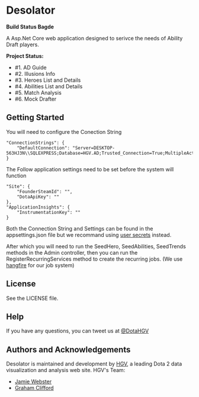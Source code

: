 # Desolator

**Build Status Bagde**

A Asp.Net Core web application designed to serivce the needs of Ability Draft players.

**Project Status:**

- #1. AD Guide
- #2. Illusions Info
- #3. Heroes List and Details
- #4. Abilities List and Details
- #5. Match Analysis
- #6. Mock Drafter

## Getting Started

You will need to configure the Conection String
```
"ConnectionStrings": {
	"DefaultConnection": "Server=DESKTOP-563HJ3N\\SQLEXPRESS;Database=HGV.AD;Trusted_Connection=True;MultipleActiveResultSets=true"
}
```

The Follow application settings need to be set before the system will function
```
"Site": {
	"FounderSteamId": "",
	"DotaApiKey": ""
},
"ApplicationInsights": {
	"InstrumentationKey": ""
}
```

Both the Connection String and Settings can be found in the appsettings.json file but we recommand using [user secrets](https://docs.asp.net/en/latest/security/app-secrets.html) instead.

After which you will need to run the SeedHero, SeedAbilities, SeedTrends methods in the Admin controller, then you can run the RegisterRecurringServices method to create the recurring jobs. (We use [hangfire](http://hangfire.io/) for our job system)

## License

See the LICENSE file.

## Help

If you have any questions, you can tweet us at [@DotaHGV](https://twitter.com/DotaHGV)

## Authors and Acknowledgements

Desolator is maintained and development by [HGV](http://www.highgroundvision.com), a leading Dota 2 data visualization and analysis web site. HGV's Team:

* [Jamie Webster](https://github.com/RGBKnights) 
* [Graham Clifford](https://github.com/gclifford)
